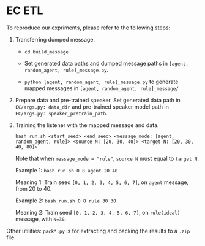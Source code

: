 # EC ETL

To reproduce our expriments, please refer to the following steps:

1. Transferring dumped message.

	- `cd build_message`

	- Set generated data paths and dumped message paths in `[agent, random_agent, rule]_message.py`.
	- `python [agent, random_agent, rule]_message.py` to generate mapped messages in `[agent, random_agent, rule]_message/`

2. Prepare data and pre-trained speaker. Set generated data path in `EC/args.py: data_dir` and pre-trained speaker model path in `EC/args.py: speaker_pretrain_path`.

3. Training the listener with the mapped message and data. 

	`bash run.sh <start_seed> <end_seed> <message_mode: [agent, random_agent, rule]> <source N: [20, 30, 40]> <target N: [20, 30, 40, 80]>`

	Note that when `message_mode = "rule"`, `source N` must equal to `target N`.

	

	Example 1: `bash run.sh 0 8 agent 20 40`

	Meaning 1: Train seed `[0, 1, 2, 3, 4, 5, 6, 7]`, on `agent` message, from 20 to 40.

	Example 2: `bash run.sh 0 8 rule 30 30`

	Meaning 2: Train seed `[0, 1, 2, 3, 4, 5, 6, 7]`, on `rule(ideal)` message, with `N=30`.



Other utilities: `pack*.py` is for extracting and packing the results to a `.zip` file.